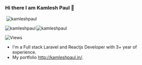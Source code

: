 ### Hi there I am Kamlesh Paul 👋

<p>&nbsp;<img align="center" src="https://github-readme-stats.vercel.app/api?username=kamleshpaul&show_icons=true&locale=en" alt="kamleshpaul" /></p>

<p><img align="left" src="https://github-readme-stats.vercel.app/api/top-langs?username=kamleshpaul&show_icons=true&locale=en&layout=compact" alt="kamleshpaul" /></p>


<p><img align="center" src="https://github-readme-streak-stats.herokuapp.com/?user=kamleshpaul&" alt="kamleshpaul" /></p>

![Views](https://komarev.com/ghpvc/?username=kamleshpaul)


-  I'm a Full stack Laravel and Reactjs Developer with 3+ year of experience.
-  My portfolio http://kamleshpaul.in/.

